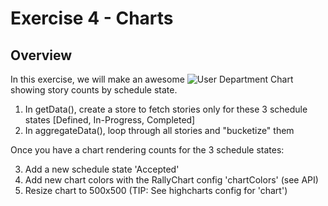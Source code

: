 Exercise 4 - Charts
=========================

## Overview

In this exercise, we will make an awesome ![User Department Chart](https://raw.github.com/deadflycake/UserDeptChart/master/UserDeptChartExample.png) showing story counts by schedule state.

1. In getData(), create a store to fetch stories only for these 3 schedule states [Defined, In-Progress, Completed]
2. In aggregateData(), loop through all stories and "bucketize" them

Once you have a chart rendering counts for the 3 schedule states:

3. Add a new schedule state 'Accepted'
4. Add new chart colors with the RallyChart config 'chartColors'  (see API)
5. Resize chart to 500x500 (TIP: See highcharts config for 'chart')
